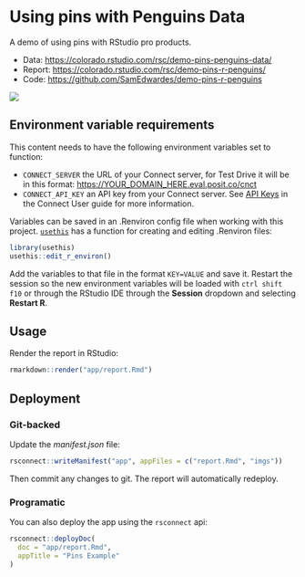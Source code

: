 # Using pins with Penguins Data

A demo of using pins with RStudio pro products.

- Data: <https://colorado.rstudio.com/rsc/demo-pins-penguins-data/>
- Report: <https://colorado.rstudio.com/rsc/demo-pins-r-penguins/>
- Code: <https://github.com/SamEdwardes/demo-pins-r-penguins>

![](app/imgs/connect-screenshot.png)

## Environment variable requirements

This content needs to have the following environment variables set to function:
- `CONNECT_SERVER` the URL of your Connect server, for Test Drive it will be in this format: https://YOUR_DOMAIN_HERE.eval.posit.co/cnct
- `CONNECT_API_KEY` an API key from your Connect server. See [API Keys](https://docs.posit.co/connect/user/api-keys/) in the Connect User guide for more information.
 
Variables can be saved in an .Renviron config file when working with this project. [`usethis`](https://usethis.r-lib.org/) has a function for creating and editing .Renviron files: 

```r
library(usethis)
usethis::edit_r_environ()
```

Add the variables to that file in the format `KEY=VALUE` and save it. Restart the session so the new environment variables will be loaded with `ctrl shift f10` or through the RStudio IDE through the **Session** dropdown and selecting **Restart R**.

## Usage

Render the report in RStudio:

```r
rmarkdown::render("app/report.Rmd")
```

## Deployment

### Git-backed

Update the *manifest.json* file:

```r
rsconnect::writeManifest("app", appFiles = c("report.Rmd", "imgs"))
```

Then commit any changes to git. The report will automatically redeploy.

### Programatic

You can also deploy the app using the `rsconnect` api:

```r
rsconnect::deployDoc(
  doc = "app/report.Rmd",
  appTitle = "Pins Example"
)
```
